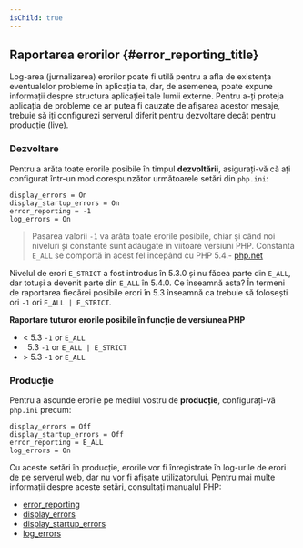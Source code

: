 ```yaml
---
isChild: true
---
```


## Raportarea erorilor {#error_reporting_title}

Log-area (jurnalizarea) erorilor poate fi utilă pentru a afla de existența eventualelor probleme în aplicația ta, dar,
de asemenea, poate expune informații despre structura aplicației tale lumii externe. Pentru a-ți proteja aplicația de
probleme ce ar putea fi cauzate de afișarea acestor mesaje, trebuie să iți configurezi serverul diferit pentru
dezvoltare decât pentru producție (live).

### Dezvoltare

Pentru a arăta toate erorile posibile în timpul <strong>dezvoltării</strong>, asigurați-vă că ați configurat într-un mod
corespunzător următoarele setări din `php.ini`:

    display_errors = On
    display_startup_errors = On
    error_reporting = -1
    log_errors = On


> Pasarea valorii `-1` va arăta toate erorile posibile, chiar și când noi niveluri și constante sunt adăugate în
> viitoare versiuni PHP. Constanta `E_ALL` se comportă în acest fel începând cu PHP 5.4.-
> [php.net](http://php.net/manual/function.error-reporting.php)

Nivelul de erori `E_STRICT` a fost introdus în 5.3.0 și nu făcea parte din `E_ALL`, dar totuși a devenit parte din
`E_ALL` în 5.4.0. Ce înseamnă asta? În termeni de raportarea fiecărei posibile erori în 5.3 înseamnă ca trebuie să
folosești ori `-1` ori `E_ALL | E_STRICT`.


**Raportare tuturor erorile posibile în funcție de versiunea PHP**

* &lt; 5.3 `-1` or `E_ALL`
* &nbsp; 5.3 `-1` or `E_ALL | E_STRICT`
* &gt; 5.3 `-1` or `E_ALL`

### Producție

Pentru a ascunde erorile pe mediul vostru de <strong>producție</strong>, configurați-vă `php.ini` precum:

    display_errors = Off
    display_startup_errors = Off
    error_reporting = E_ALL
    log_errors = On

Cu aceste setări în producție, erorile vor fi înregistrate în log-urile de erori de pe serverul web, dar nu vor fi
afișate utilizatorului. Pentru mai multe informații despre aceste setări, consultați manualul PHP:

* [error_reporting](http://php.net/manual/errorfunc.configuration.php#ini.error-reporting)
* [display_errors](http://php.net/manual/errorfunc.configuration.php#ini.display-errors)
* [display_startup_errors](http://php.net/manual/errorfunc.configuration.php#ini.display-startup-errors)
* [log_errors](http://php.net/manual/errorfunc.configuration.php#ini.log-errors)

